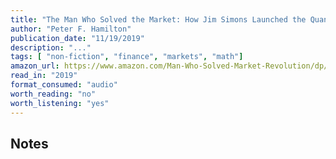 ```yaml
---
title: "The Man Who Solved the Market: How Jim Simons Launched the Quant Revolution"
author: "Peter F. Hamilton"
publication_date: "11/19/2019"
description: "..."
tags: [ "non-fiction", "finance", "markets", "math"]
amazon_url: https://www.amazon.com/Man-Who-Solved-Market-Revolution/dp/073521798X
read_in: "2019"
format_consumed: "audio"
worth_reading: "no"
worth_listening: "yes" 
---
```


## Notes
